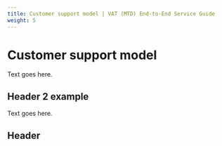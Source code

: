 ```yaml
---
title: Customer support model | VAT (MTD) End-to-End Service Guide
weight: 5
---
```


# Customer support model

Text goes here.

## Header 2 example

Text goes here.

## Header
